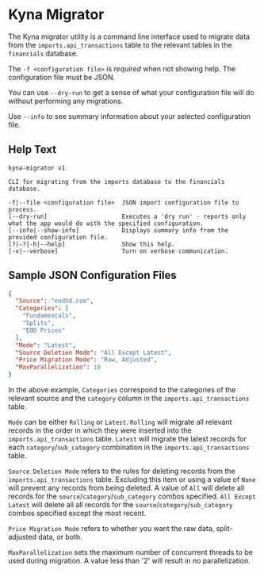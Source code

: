 # Kyna Migrator

The Kyna migrator utility is a command line interface used to migrate data from the `imports.api_transactions` table to the relevant tables in the `financials` database.

The `-f <configuration file>` is *required* when not showing help. The configuration file must be JSON.

You can use `--dry-run` to get a sense of what your configuration file will do without performing any migrations.

Use `--info` to see summary information about your selected configuration file.

## Help Text

```
kyna-migrator v1

CLI for migrating from the imports database to the financials database.

-f|--file <configuration file>  JSON import configuration file to process.
[--dry-run]                     Executes a 'dry run' - reports only what the app would do with the specified configuration.
[--info|--show-info]            Displays summary info from the provided configuration file.
[?|-?|-h|--help]                Show this help.
[-v|--verbose]                  Turn on verbose communication.
```

## Sample JSON Configuration Files

```json
{
  "Source": "eodhd.com",
  "Categories": [
    "Fundamentals",
    "Splits",
    "EOD Prices"
  ],
  "Mode": "Latest",
  "Source Deletion Mode": "All Except Latest",
  "Price Migration Mode": "Raw, Adjusted",
  "MaxParallelization": 10
}
```

In the above example, `Categories` correspond to the categories of the relevant source and the `category` column in the `imports.api_transactions` table.

`Mode` can be either `Rolling` or `Latest`.
`Rolling` will migrate all relevant records in the order in which they were inserted into the `imports.api_transactions` table.
`Latest` will migrate the latest records for each `category`/`sub_category` combination in the `imports.api_transactions` table.

`Source Deletion Mode` refers to the rules for deleting records from the `imports.api_transactions` table.
Excluding this item or using a value of `None` will prevent any records from being deleted.
A value of `All` will delete all records for the `source`/`category`/`sub_category` combos specified.
`All Except Latest` will delete all all records for the `source`/`category`/`sub_category` combos specified except the most recent.

`Price Migration Mode` refers to whether you want the raw data, split-adjusted data, or both.

`MaxParallelization` sets the maximum number of concurrent threads to be used during migration. A value less than '2' will result in no parallelization.